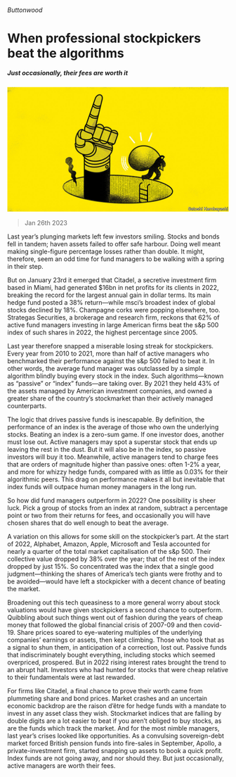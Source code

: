 ###### Buttonwood

# When professional stockpickers beat the algorithms 

##### Just occasionally, their fees are worth it 

![image](images/20230128_FND003.jpg) 

> Jan 26th 2023 

Last year’s plunging markets left few investors smiling. Stocks and bonds fell in tandem; haven assets failed to offer safe harbour. Doing well meant making single-figure percentage losses rather than double. It might, therefore, seem an odd time for fund managers to be walking with a spring in their step. 

But on January 23rd it emerged that Citadel, a secretive investment firm based in Miami, had generated $16bn in net profits for its clients in 2022, breaking the record for the largest annual gain in dollar terms. Its main hedge fund posted a 38% return—while msci’s broadest index of global stocks declined by 18%. Champagne corks were popping elsewhere, too. Strategas Securities, a brokerage and research firm, reckons that 62% of active fund managers investing in large American firms beat the s&amp;p 500 index of such shares in 2022, the highest percentage since 2005. 

Last year therefore snapped a miserable losing streak for stockpickers. Every year from 2010 to 2021, more than half of active managers who benchmarked their performance against the s&amp;p 500 failed to beat it. In other words, the average fund manager was outclassed by a simple algorithm blindly buying every stock in the index. Such algorithms—known as “passive” or “index” funds—are taking over. By 2021 they held 43% of the assets managed by American investment companies, and owned a greater share of the country’s stockmarket than their actively managed counterparts.

The logic that drives passive funds is inescapable. By definition, the performance of an index is the average of those who own the underlying stocks. Beating an index is a zero-sum game. If one investor does, another must lose out. Active managers may spot a superstar stock that ends up leaving the rest in the dust. But it will also be in the index, so passive investors will buy it too. Meanwhile, active managers tend to charge fees that are orders of magnitude higher than passive ones: often 1-2% a year, and more for whizzy hedge funds, compared with as little as 0.03% for their algorithmic peers. This drag on performance makes it all but inevitable that index funds will outpace human money managers in the long run.

So how did fund managers outperform in 2022? One possibility is sheer luck. Pick a group of stocks from an index at random, subtract a percentage point or two from their returns for fees, and occasionally you will have chosen shares that do well enough to beat the average.

A variation on this allows for some skill on the stockpicker’s part. At the start of 2022, Alphabet, Amazon, Apple, Microsoft and Tesla accounted for nearly a quarter of the total market capitalisation of the s&amp;p 500. Their collective value dropped by 38% over the year; that of the rest of the index dropped by just 15%. So concentrated was the index that a single good judgment—thinking the shares of America’s tech giants were frothy and to be avoided—would have left a stockpicker with a decent chance of beating the market.

Broadening out this tech queasiness to a more general worry about stock valuations would have given stockpickers a second chance to outperform. Quibbling about such things went out of fashion during the years of cheap money that followed the global financial crisis of 2007-09 and then covid-19. Share prices soared to eye-watering multiples of the underlying companies’ earnings or assets, then kept climbing. Those who took that as a signal to shun them, in anticipation of a correction, lost out. Passive funds that indiscriminately bought everything, including stocks which seemed overpriced, prospered. But in 2022 rising interest rates brought the trend to an abrupt halt. Investors who had hunted for stocks that were cheap relative to their fundamentals were at last rewarded.

For firms like Citadel, a final chance to prove their worth came from plummeting share and bond prices. Market crashes and an uncertain economic backdrop are the raison d’être for hedge funds with a mandate to invest in any asset class they wish. Stockmarket indices that are falling by double digits are a lot easier to beat if you aren’t obliged to buy stocks, as are the funds which track the market. And for the most nimble managers, last year’s crises looked like opportunities. As a convulsing sovereign-debt market forced British pension funds into fire-sales in September, Apollo, a private-investment firm, started snapping up assets to book a quick profit. Index funds are not going away, and nor should they. But just occasionally, active managers are worth their fees.







